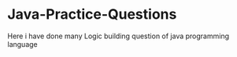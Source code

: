 # Java-Practice-Questions
Here i have done many Logic building question of java programming language 

